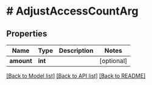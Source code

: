 # # AdjustAccessCountArg

## Properties

Name | Type | Description | Notes
------------ | ------------- | ------------- | -------------
**amount** | **int** |  | [optional]

[[Back to Model list]](../../README.md#models) [[Back to API list]](../../README.md#endpoints) [[Back to README]](../../README.md)
